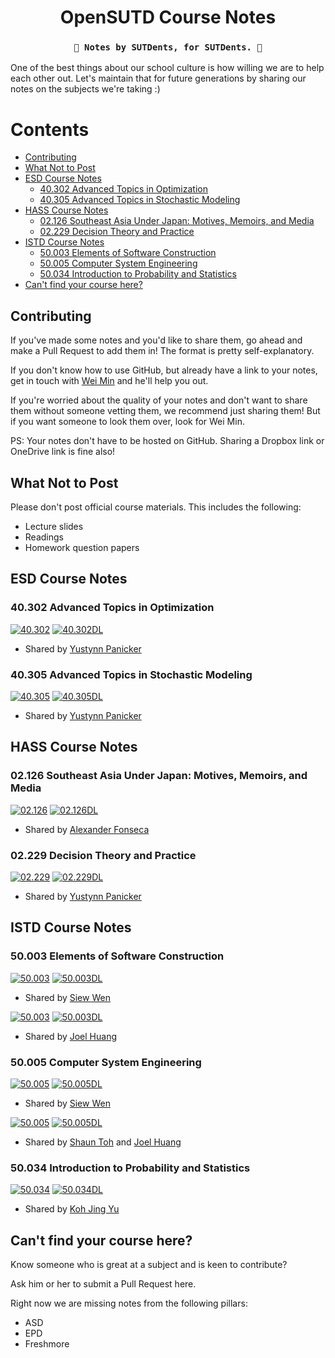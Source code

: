 <h1 align="center">OpenSUTD Course Notes</h1><!-- omit in toc -->
<h3 align="center"><code>&#x1F4D9; Notes by SUTDents, for SUTDents. &#x1F4D9;</code></h3><!-- omit in toc -->

One of the best things about our school culture is how willing we are to help each other out. Let's maintain that for future generations by sharing our notes on the subjects we're taking :)

# Contents <!-- omit in toc -->

- [Contributing](#contributing)
- [What Not to Post](#what-not-to-post)
- [ESD Course Notes](#esd-course-notes)
  - [40.302 Advanced Topics in Optimization](#40302-advanced-topics-in-optimization)
  - [40.305 Advanced Topics in Stochastic Modeling](#40305-advanced-topics-in-stochastic-modeling)
- [HASS Course Notes](#hass-course-notes)
  - [02.126 Southeast Asia Under Japan: Motives, Memoirs, and Media](#02126-southeast-asia-under-japan-motives-memoirs-and-media)
  - [02.229 Decision Theory and Practice](#02229-decision-theory-and-practice)
- [ISTD Course Notes](#istd-course-notes)
  - [50.003 Elements of Software Construction](#50003-elements-of-software-construction)
  - [50.005 Computer System Engineering](#50005-computer-system-engineering)
  - [50.034 Introduction to Probability and Statistics](#50034-introduction-to-probability-and-statistics)
- [Can't find your course here?](#cant-find-your-course-here)

## Contributing

If you've made some notes and you'd like to share them, go ahead and make a Pull Request to add them in! The format is pretty self-explanatory.

If you don't know how to use GitHub, but already have a link to your notes, get in touch with [Wei Min](mailto:weimin_cher@mymail.sutd.edu.sg) and he'll help you out.

If you're worried about the quality of your notes and don't want to share them without someone vetting them, we recommend just sharing them! But if you want someone to look them over, look for Wei Min.

PS: Your notes don't have to be hosted on GitHub. Sharing a Dropbox link or OneDrive link is fine also!

## What Not to Post

Please don't post official course materials. This includes the following:

- Lecture slides
- Readings
- Homework question papers

## ESD Course Notes

### 40.302 Advanced Topics in Optimization

[![40.302](https://img.shields.io/badge/Last%20updated-06%20Mar%202019-blue.svg)](https://opensutd.org/course-notes/40.302/) [![40.302DL](https://img.shields.io/badge/Download-green.svg)](https://opensutd.org/course-notes/40.302/)

- Shared by [Yustynn Panicker](https://github.com/Yustynn)

### 40.305 Advanced Topics in Stochastic Modeling

[![40.305](https://img.shields.io/badge/Last%20updated-30%20Apr%202019-blue.svg)](https://opensutd.org/course-notes/40.305/) [![40.305DL](https://img.shields.io/badge/Download-green.svg)](https://opensutd.org/course-notes/40.305/)

- Shared by [Yustynn Panicker](https://github.com/Yustynn)

## HASS Course Notes

### 02.126 Southeast Asia Under Japan: Motives, Memoirs, and Media

[![02.126](https://img.shields.io/badge/Last%20updated-10%20Apr%202019-blue.svg)](https://opensutd.org/course-notes/02.126/) [![02.126DL](https://img.shields.io/badge/Download-green.svg)](https://opensutd.org/course-notes/02.126/)

- Shared by [Alexander Fonseca](https://github.com/WilburthePiggy)

### 02.229 Decision Theory and Practice

[![02.229](https://img.shields.io/badge/Last%20updated-18%20May%202019-blue.svg)](https://opensutd.org/course-notes/02.229/) [![02.229DL](https://img.shields.io/badge/Download-green.svg)](https://opensutd.org/course-notes/02.229/)

- Shared by [Yustynn Panicker](https://github.com/Yustynn)

## ISTD Course Notes

### 50.003 Elements of Software Construction

[![50.003](https://img.shields.io/badge/Last%20updated-9%20Oct%202019-blue.svg)](https://github.com/OpenSUTD/course-notes/blob/master/notes/50.003%20Elements%20of%20Software%20Construction/2018/50.003_Finals_Revision_Compiled.md) [![50.003DL](https://img.shields.io/badge/View-orange.svg)](https://github.com/OpenSUTD/course-notes/blob/master/notes/50.003%20Elements%20of%20Software%20Construction/2018/50.003_Finals_Revision_Compiled.md)

- Shared by [Siew Wen](https://github.com/lyqht)

[![50.003](https://img.shields.io/badge/Last%20updated-25%20Apr%202018-blue.svg)](https://opensutd.org/course-notes/50.003/) [![50.003DL](https://img.shields.io/badge/Download-green.svg)](https://opensutd.org/course-notes/50.003/)

- Shared by [Joel Huang](https://github.com/joel-huang)

### 50.005 Computer System Engineering

[![50.005](https://img.shields.io/badge/Last%20updated-9%20Oct%202019-blue.svg)](https://github.com/OpenSUTD/course-notes/tree/master/notes/50.005%20Computer%20System%20Engineering/2018) [![50.005DL](https://img.shields.io/badge/View-orange.svg)](https://github.com/OpenSUTD/course-notes/tree/master/notes/50.005%20Computer%20System%20Engineering/2018)

- Shared by [Siew Wen](https://github.com/lyqht)

[![50.005](https://img.shields.io/badge/Last%20updated-24%20Apr%202018-blue.svg)](https://opensutd.org/course-notes/50.005/) [![50.005DL](https://img.shields.io/badge/Download-green.svg)](https://opensutd.org/course-notes/50.005/)

- Shared by [Shaun Toh](https://github.com/Shaun2h) and [Joel Huang](https://github.com/joel-huang)

### 50.034 Introduction to Probability and Statistics

[![50.034](https://img.shields.io/badge/Last%20updated-11%20Apr%202018-blue.svg)](https://opensutd.org/course-notes/50.034/) [![50.034DL](https://img.shields.io/badge/Download-green.svg)](https://opensutd.org/course-notes/50.034/)

- Shared by [Koh Jing Yu](https://github.com/kohjingyu)

## Can't find your course here?

Know someone who is great at a subject and is keen to contribute?

Ask him or her to submit a Pull Request here.

Right now we are missing notes from the following pillars:

- ASD
- EPD
- Freshmore

